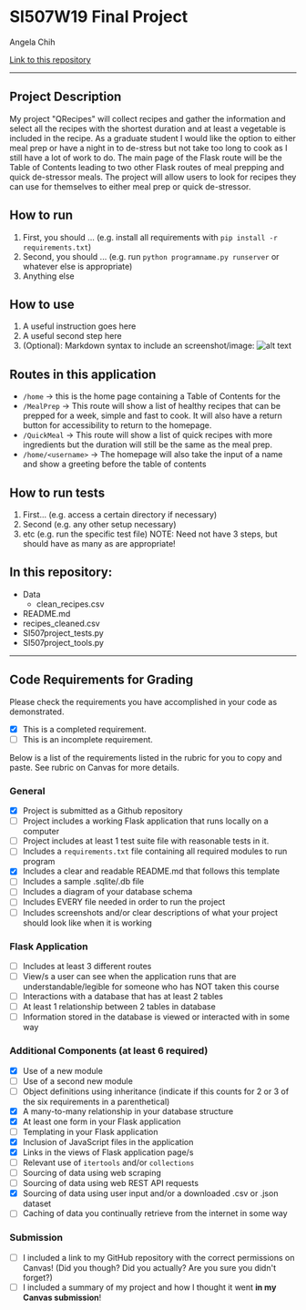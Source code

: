 # SI507W19 Final Project

Angela Chih

[Link to this repository](https://github.com/ahcdesign/SI507W19FinalProject)

---

## Project Description

My project "QRecipes" will collect recipes and gather the information and select all the 
recipes with the shortest duration and at least a vegetable is included in the recipe. 
As a graduate student I would like the option to either meal prep or have a night in to 
de-stress but not take too long to cook as I still have a lot of work to do. The main page 
of the Flask route will be the Table of Contents leading to two other Flask routes of meal 
prepping and quick de-stressor meals. The project will allow users to look for recipes 
they can use for themselves to either meal prep or quick de-stressor.  

## How to run

1. First, you should ... (e.g. install all requirements with `pip install -r requirements.txt`)
2. Second, you should ... (e.g. run `python programname.py runserver` or whatever else is appropriate)
3. Anything else

## How to use

1. A useful instruction goes here
2. A useful second step here
3. (Optional): Markdown syntax to include an screenshot/image: ![alt text](image.jpg)

## Routes in this application
- `/home` -> this is the home page containing a Table of Contents for the 
- `/MealPrep` -> This route will show a list of healthy recipes that can be prepped for a 
week, simple and fast to cook. It will also have a return button for accessibility to 
return to the homepage. 
- `/QuickMeal` -> This route will show a list of quick recipes with more ingredients but 
the duration will still be the same as the meal prep. 
- `/home/<username>` -> The homepage will also take the input of a name and show a greeting 
before the table of contents

## How to run tests
1. First... (e.g. access a certain directory if necessary)
2. Second (e.g. any other setup necessary)
3. etc (e.g. run the specific test file)
NOTE: Need not have 3 steps, but should have as many as are appropriate!

## In this repository:
- Data
  - clean_recipes.csv
- README.md
- recipes_cleaned.csv
- SI507project_tests.py
- SI507project_tools.py

---
## Code Requirements for Grading
Please check the requirements you have accomplished in your code as demonstrated.
- [x] This is a completed requirement.
- [ ] This is an incomplete requirement.

Below is a list of the requirements listed in the rubric for you to copy and paste.  See rubric on Canvas for more details.

### General
- [x] Project is submitted as a Github repository
- [ ] Project includes a working Flask application that runs locally on a computer
- [ ] Project includes at least 1 test suite file with reasonable tests in it.
- [ ] Includes a `requirements.txt` file containing all required modules to run program
- [x] Includes a clear and readable README.md that follows this template
- [ ] Includes a sample .sqlite/.db file
- [ ] Includes a diagram of your database schema
- [ ] Includes EVERY file needed in order to run the project
- [ ] Includes screenshots and/or clear descriptions of what your project should look like when it is working

### Flask Application
- [ ] Includes at least 3 different routes
- [ ] View/s a user can see when the application runs that are understandable/legible for someone who has NOT taken this course
- [ ] Interactions with a database that has at least 2 tables
- [ ] At least 1 relationship between 2 tables in database
- [ ] Information stored in the database is viewed or interacted with in some way

### Additional Components (at least 6 required)
- [x] Use of a new module
- [ ] Use of a second new module
- [ ] Object definitions using inheritance (indicate if this counts for 2 or 3 of the six requirements in a parenthetical)
- [x] A many-to-many relationship in your database structure
- [x] At least one form in your Flask application
- [ ] Templating in your Flask application
- [x] Inclusion of JavaScript files in the application
- [x] Links in the views of Flask application page/s
- [ ] Relevant use of `itertools` and/or `collections`
- [ ] Sourcing of data using web scraping
- [ ] Sourcing of data using web REST API requests
- [x] Sourcing of data using user input and/or a downloaded .csv or .json dataset
- [ ] Caching of data you continually retrieve from the internet in some way

### Submission
- [ ] I included a link to my GitHub repository with the correct permissions on Canvas! (Did you though? Did you actually? Are you sure you didn't forget?)
- [ ] I included a summary of my project and how I thought it went **in my Canvas submission**!
